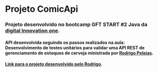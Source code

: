 # Projeto ComicApi 

### Projeto desenvolvido no bootcamp GFT START #2 Java da [digital Innovation one](https://digitalinnovation.one/sign-in).

####  API desenvolvida seguindo os passos realizados na aula: Desenvolvimento de testes unitários para validar uma API REST de gerenciamento de estoques de cerveja ministrada por [Rodrigo Peleias](https://github.com/rpeleias).

#### [Link para o projeto desenvolvido pelo Rodrigo](https://github.com/rpeleias/beer_api_digital_innovation_one).



